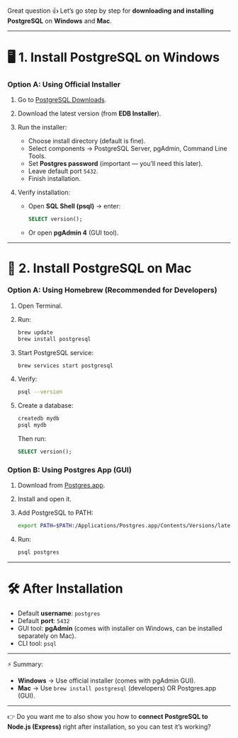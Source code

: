 Great question 👍 Let’s go step by step for **downloading and installing PostgreSQL** on **Windows** and **Mac**.

---

# 🖥️ **1. Install PostgreSQL on Windows**

### Option A: Using Official Installer

1. Go to [PostgreSQL Downloads](https://www.postgresql.org/download/windows/).
2. Download the latest version (from **EDB Installer**).
3. Run the installer:

   * Choose install directory (default is fine).
   * Select components → PostgreSQL Server, pgAdmin, Command Line Tools.
   * Set **Postgres password** (important — you’ll need this later).
   * Leave default port `5432`.
   * Finish installation.
4. Verify installation:

   * Open **SQL Shell (psql)** → enter:

     ```sql
     SELECT version();
     ```
   * Or open **pgAdmin 4** (GUI tool).

---

# 🍎 **2. Install PostgreSQL on Mac**

### Option A: Using Homebrew (Recommended for Developers)

1. Open Terminal.
2. Run:

   ```sh
   brew update
   brew install postgresql
   ```
3. Start PostgreSQL service:

   ```sh
   brew services start postgresql
   ```
4. Verify:

   ```sh
   psql --version
   ```
5. Create a database:

   ```sh
   createdb mydb
   psql mydb
   ```

   Then run:

   ```sql
   SELECT version();
   ```

### Option B: Using Postgres App (GUI)

1. Download from [Postgres.app](https://postgresapp.com/).
2. Install and open it.
3. Add PostgreSQL to PATH:

   ```sh
   export PATH=$PATH:/Applications/Postgres.app/Contents/Versions/latest/bin
   ```
4. Run:

   ```sh
   psql postgres
   ```

---

# 🛠️ **After Installation**

* Default **username**: `postgres`
* Default **port**: `5432`
* GUI tool: **pgAdmin** (comes with installer on Windows, can be installed separately on Mac).
* CLI tool: `psql`

---

⚡ Summary:

* **Windows** → Use official installer (comes with pgAdmin GUI).
* **Mac** → Use `brew install postgresql` (developers) OR Postgres.app (GUI).

---

👉 Do you want me to also show you how to **connect PostgreSQL to Node.js (Express)** right after installation, so you can test it’s working?
